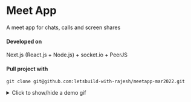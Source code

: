 # Meet App
A meet app for chats, calls and screen shares

#### Developed on
Next.js (React.js + Node.js) + socket.io + PeerJS

#### Pull project with
`git clone git@github.com:letsbuild-with-rajesh/meetapp-mar2022.git`

<details><summary>Click to show/hide a demo gif</summary>
<p>
Demo yet to be added!
</p>
</details>
